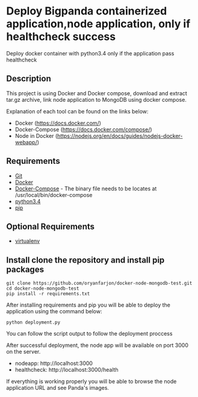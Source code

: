 # Deploy Bigpanda containerized application,node application, only if healthcheck success
Deploy docker container with python3.4 only if the application pass healthcheck
## Description
This project is using Docker and Docker compose, download and extract tar.gz archive, link node application to MongoDB using docker compose.

Explanation of each tool can be found on the links below:
* Docker (https://docs.docker.com/)
* Docker-Compose (https://docs.docker.com/compose/)
* Node in Docker (https://nodejs.org/en/docs/guides/nodejs-docker-webapp/)

## Requirements
* [Git](http://git-scm.com)
* [Docker](https://docs.docker.com/install/)
* [Docker-Compose](http://www.vagrantup.com) - The binary file needs to be locates at /usr/local/bin/docker-compose
* [python3.4](https://www.python.org/downloads/)
* [pip](https://pip.pypa.io/en/stable/installing/)

## Optional Requirements
* [virtualenv](https://docs.python-guide.org/dev/virtualenvs/)

## Install clone the repository and install pip packages

```
git clone https://github.com/oryanfarjon/docker-node-mongodb-test.git
cd docker-node-mongodb-test
pip install -r requirements.txt
```

After installing requirements and pip you will be able to deploy the application using the command below:
```
python deployment.py
```
You can follow the script output to follow the deployment proccess

After successful deployment, the node app will be available on port 3000 on the server.
* nodeapp: http://localhost:3000
* healthcheck: http://localhost:3000/health

If everything is working properly you will be able to browse the node application URL and see Panda's images.
